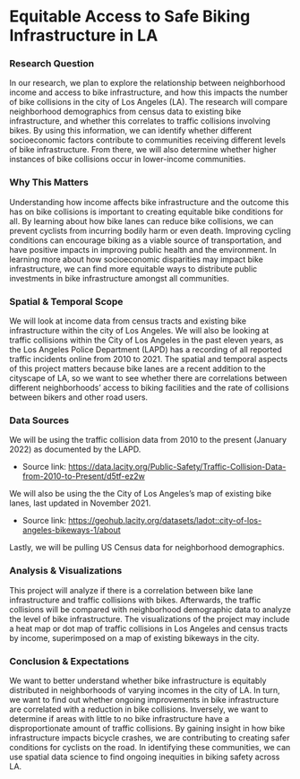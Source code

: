 # Equitable Access to Safe Biking Infrastructure in LA

### Research Question
In our research, we plan to explore the relationship between neighborhood income and access to bike infrastructure, and how this impacts the number of bike collisions in the city of Los Angeles (LA). The research will compare neighborhood demographics from census data to existing bike infrastructure, and whether this correlates to traffic collisions involving bikes. By using this information, we can identify whether different socioeconomic factors contribute to communities receiving different levels of bike infrastructure. From there, we will also determine whether higher instances of bike collisions occur in lower-income communities.

### Why This Matters
Understanding how income affects bike infrastructure and the outcome this has on bike collisions is important to creating equitable bike conditions for all. By learning about how bike lanes can reduce bike collisions, we can prevent cyclists from incurring bodily harm or even death. Improving cycling conditions can encourage biking as a viable source of transportation, and have positive impacts in improving public health and the environment. In learning more about how socioeconomic disparities may impact bike infrastructure, we can find more equitable ways to distribute public investments in bike infrastructure amongst all communities.

### Spatial & Temporal Scope
We will look at income data from census tracts and existing bike infrastructure within the city of Los Angeles. We will also be looking at traffic collisions within the City of Los Angeles in the past eleven years, as the Los Angeles Police Department (LAPD) has a recording of all reported traffic incidents online from 2010 to 2021. The spatial and temporal aspects of this project matters because bike lanes are a recent addition to the cityscape of LA, so we want to see whether there are correlations between different neighborhoods’ access to biking facilities and the rate of collisions between bikers and other road users.

### Data Sources
We will be using the traffic collision data from 2010 to the present (January 2022) as documented by the LAPD. 
- Source link: https://data.lacity.org/Public-Safety/Traffic-Collision-Data-from-2010-to-Present/d5tf-ez2w 

We will also be using the the City of Los Angeles’s map of existing bike lanes, last updated in November 2021. 
- Source link: https://geohub.lacity.org/datasets/ladot::city-of-los-angeles-bikeways-1/about

Lastly, we will be pulling US Census data for neighborhood demographics.

### Analysis & Visualizations
This project will analyze if there is a correlation between bike lane infrastructure and traffic collisions with bikes. Afterwards, the traffic collisions will be compared with neighborhood demographic data to analyze the level of bike infrastructure. The visualizations of the project may include a heat map or dot map of traffic collisions in Los Angeles and census tracts by income, superimposed on a map of existing bikeways in the city.

### Conclusion & Expectations
We want to better understand whether bike infrastructure is equitably distributed in neighborhoods of varying incomes in the city of LA. In turn, we want to find out whether ongoing improvements in bike infrastructure are correlated with a reduction in bike collisions. Inversely, we want to determine if areas with little to no bike infrastructure have a disproportionate amount of traffic collisions. By gaining insight in how bike infrastructure impacts bicycle crashes, we are contributing to creating safer conditions for cyclists on the road. In identifying these communities, we can use spatial data science to find ongoing inequities in biking safety across LA.
